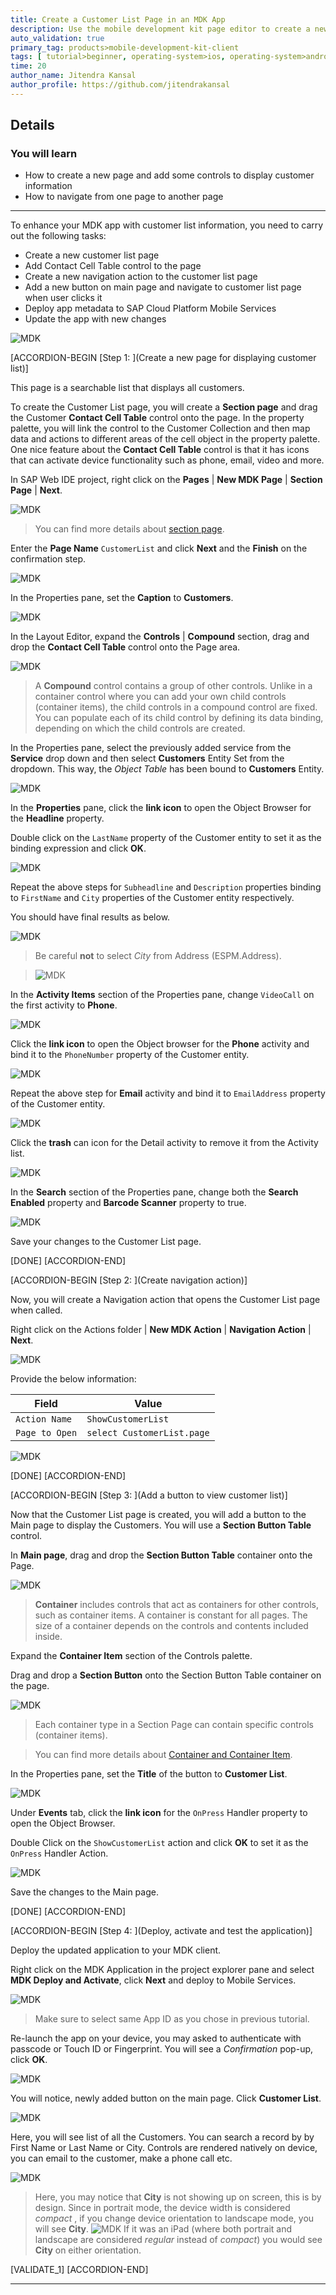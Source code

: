 ```yaml
---
title: Create a Customer List Page in an MDK App
description: Use the mobile development kit page editor to create a new page for displaying a customer list.
auto_validation: true
primary_tag: products>mobile-development-kit-client
tags: [ tutorial>beginner, operating-system>ios, operating-system>android, topic>mobile, products>sap-cloud-platform, products>mobile-development-kit-client, software-product-function>sap-cloud-platform-mobile-services ]
time: 20
author_name: Jitendra Kansal
author_profile: https://github.com/jitendrakansal
---
```


## Details
### You will learn
  - How to create a new page and add some controls to display customer information
  - How to navigate from one page to another page

---

To enhance your MDK app with customer list information, you need to carry out the following tasks:

*  Create a new customer list page
*  Add Contact Cell Table control to the page
*  Create a new navigation action to the customer list page
*  Add a new button on main page and navigate to customer list page when user clicks it
*  Deploy app metadata to SAP Cloud Platform Mobile Services
*  Update the app with new changes

![MDK](img_1.gif)

[ACCORDION-BEGIN [Step 1: ](Create a new page for displaying customer list)]

This page is a searchable list that displays all customers.

To create the Customer List page, you will create a **Section page** and drag the Customer **Contact Cell Table** control onto the page. In the property palette, you will link the control to the Customer Collection and then map data and actions to different areas of the cell object in the property palette. One nice feature about the **Contact Cell Table** control is that it has icons that can activate device functionality such as phone, email, video and more.

In SAP Web IDE project, right click on the **Pages** | **New MDK Page** | **Section Page** | **Next**.

![MDK](img_001.gif)

>You can find more details about [section page](https://help.sap.com/viewer/977416d43cd74bdc958289038749100e/Latest/en-US/65c0ed1f448346cb89fa84992dc5df9c.html).

Enter the **Page Name** `CustomerList` and click **Next** and the **Finish** on the confirmation step.

![MDK](img_002.png)

In the Properties pane, set the **Caption** to **Customers**.

![MDK](img_003.gif)

In the Layout Editor, expand the **Controls** | **Compound** section, drag and drop the **Contact Cell Table** control onto the Page area.

![MDK](img_003.1.gif)

>A **Compound** control contains a group of other controls. Unlike in a container control where you can add your own child controls (container items), the child controls in a compound control are fixed. You can populate each of its child control by defining its data binding, depending on which the child controls are created.

In the Properties pane, select the previously added service from the **Service** drop down and then select **Customers** Entity Set from the dropdown. This way, the _Object Table_ has been bound to **Customers** Entity.

![MDK](img_005.gif)

In the **Properties** pane, click the **link icon** to open the Object Browser for the **Headline** property.

Double click on the `LastName` property of the Customer entity to set it as the binding expression and click **OK**.

![MDK](img_008.gif)

Repeat the above steps for `Subheadline` and `Description` properties binding to `FirstName` and `City` properties of the Customer entity respectively.

You should have final results as below.

![MDK](img_009.png)

>Be careful **not** to select _City_ from Address (ESPM.Address).

>![MDK](img_009.1.gif)

In the **Activity Items** section of the Properties pane, change `VideoCall` on the first activity to **Phone**.

![MDK](img_010.gif)

Click the **link icon** to open the Object browser for the **Phone** activity and bind it to the `PhoneNumber` property of the Customer entity.

![MDK](img_011.png)

Repeat the above step for **Email** activity and bind it to `EmailAddress` property of the Customer entity.

![MDK](img_012.png)

Click the **trash** can icon for the Detail activity to remove it from the Activity list.

![MDK](img_013.png)

In the **Search** section of the Properties pane, change both the **Search Enabled** property and **Barcode Scanner** property to true.

![MDK](img_014.png)

Save your changes to the Customer List page.

[DONE]
[ACCORDION-END]

[ACCORDION-BEGIN [Step 2: ](Create navigation action)]

Now, you will create a Navigation action that opens the Customer List page when called.

Right click on the Actions folder | **New MDK Action** | **Navigation Action** | **Next**.

![MDK](img_017.gif)

Provide the below information:

| Field | Value |
|----|----|
| `Action Name`| `ShowCustomerList` |
| `Page to Open` | `select CustomerList.page` |

![MDK](img_018.png)

[DONE]
[ACCORDION-END]

[ACCORDION-BEGIN [Step 3: ](Add a button to view customer list)]

Now that the Customer List page is created, you will add a button to the Main page to display the Customers. You will use a **Section Button Table** control.

In **Main page**, drag and drop the **Section Button Table** container onto the Page.

![MDK](img_019.1.gif)

>**Container** includes controls that act as containers for other controls, such as container items. A container is constant for all pages. The size of a container depends on the controls and contents included inside.

Expand the **Container Item** section of the Controls palette.

Drag and drop a **Section Button** onto the Section Button Table container on the page.

![MDK](img_021.gif)

>Each container type in a Section Page can contain specific controls (container items).

>You can find more details about [Container and Container Item](https://help.sap.com/viewer/977416d43cd74bdc958289038749100e/Latest/en-US/65c0ed1f448346cb89fa84992dc5df9c.html).

In the Properties pane, set the **Title** of the button to **Customer List**.

![MDK](img_022.png)

Under **Events** tab, click the **link icon** for the `OnPress` Handler property to open the Object Browser.

Double Click on the `ShowCustomerList` action and click **OK** to set it as the `OnPress` Handler Action.

![MDK](img_025.gif)

Save the changes to the Main page.

[DONE]
[ACCORDION-END]

[ACCORDION-BEGIN [Step 4: ](Deploy, activate and test the application)]

Deploy the updated application to your MDK client.

Right click on the MDK Application in the project explorer pane and select **MDK Deploy and Activate**, click **Next** and deploy to Mobile Services.

![MDK](img_026.png)

>Make sure to select same App ID as you chose in previous tutorial.

Re-launch the app on your device, you may asked to authenticate with passcode or Touch ID or Fingerprint. You will see a _Confirmation_ pop-up, click **OK**.

![MDK](img_027.png)

You will notice, newly added button on the main page. Click **Customer List**.

![MDK](img_028.png)

Here, you will see list of all the Customers. You can search a record by by First Name or Last Name or City. Controls are rendered natively on device, you can email to the customer, make a phone call etc.

![MDK](img_029.png)

>Here, you may notice that **City** is not showing up on screen, this is by design. Since in portrait mode, the device width is considered _compact_ , if you change device orientation to landscape mode, you will see **City**.
![MDK](img_030.png)
>If it was an iPad (where both portrait and landscape are considered _regular_ instead of _compact_) you would see **City** on either orientation.

[VALIDATE_1]
[ACCORDION-END]

---
